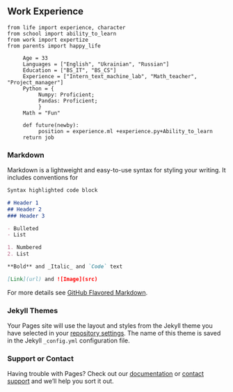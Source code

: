 ## Work Experience

```  
from life import experience, character
from school import ability_to_learn
from work import expertize 
from parents import happy_life
     
     Age = 33
     Languages = ["English", "Ukrainian", "Russian"]
     Education = ["BS_IT", "BS_CS"]
     Experience = ["Intern_text_machine_lab", "Math_teacher", "Project_manager"]
     Python = {
          Numpy: Proficient;
          Pandas: Proficient;
          }
     Math = "Fun"
     
     def future(newby):
          position = experience.ml +experience.py+Ability_to_learn
     return job
```

### Markdown

Markdown is a lightweight and easy-to-use syntax for styling your writing. It includes conventions for

```markdown
Syntax highlighted code block

# Header 1
## Header 2
### Header 3

- Bulleted
- List

1. Numbered
2. List

**Bold** and _Italic_ and `Code` text

[Link](url) and ![Image](src)
```

For more details see [GitHub Flavored Markdown](https://guides.github.com/features/mastering-markdown/).

### Jekyll Themes

Your Pages site will use the layout and styles from the Jekyll theme you have selected in your [repository settings](https://github.com/khaychuk/page1/settings). The name of this theme is saved in the Jekyll `_config.yml` configuration file.

### Support or Contact

Having trouble with Pages? Check out our [documentation](https://help.github.com/categories/github-pages-basics/) or [contact support](https://github.com/contact) and we’ll help you sort it out.
